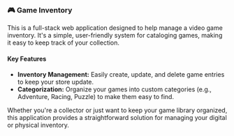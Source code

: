 ### 🎮 Game Inventory

This is a full-stack web application designed to help manage a video game inventory. It's a simple, user-friendly system for cataloging games, making it easy to keep track of your collection.

#### Key Features

- **Inventory Management:** Easily create, update, and delete game entries to keep your store update.
- **Categorization:** Organize your games into custom categories (e.g., Adventure, Racing, Puzzle) to make them easy to find.

Whether you're a collector or just want to keep your game library organized, this application provides a straightforward solution for managing your digital or physical inventory.
